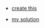 
- [create this](https://www.w3schools.com/bootstrap/trybs_theme_me_complete.htm)

- [my solution](http://htmlpreview.github.io/?https://github.com/moT01/30days30sites/blob/master/day1/index.html)
